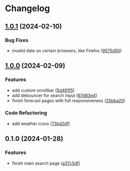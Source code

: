 # Changelog

## [1.0.1](https://github.com/Schrixx/Weather-Website/compare/v1.0.0...v1.0.1) (2024-02-10)


### Bug Fixes

* invalid date on certain browsers, like Firefox ([9575d50](https://github.com/Schrixx/Weather-Website/commit/9575d50c7399e98f11021b8c00db245f8009f081))

## [1.0.0](https://github.com/Schrixx/Weather-Website/compare/v0.1.0...v1.0.0) (2024-02-09)


### Features

* add custom scrollbar ([5d491f5](https://github.com/Schrixx/Weather-Website/commit/5d491f526c12ff8b61cd143ba12d4f375f2b9ca0))
* add debouncer for search input ([67d83e4](https://github.com/Schrixx/Weather-Website/commit/67d83e4e76d42a5ab089bf07aa9961c2a4c3635b))
* finish forecast pages with full responsiveness ([25bba20](https://github.com/Schrixx/Weather-Website/commit/25bba20a66f8456c595e07d8ff26f17b8892d02b))


### Code Refactoring

* add weather icons ([73bd2df](https://github.com/Schrixx/Weather-Website/commit/73bd2dffe90899529c005b9e342b0fccd0bfc66d))

## 0.1.0 (2024-01-28)


### Features

* finish main search page ([a37c5df](https://github.com/Schrixx/Weather-Website/commit/a37c5df1610a9a1c53ee254ccac1ac66876faa64))

